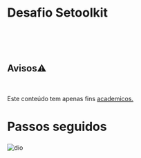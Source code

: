<h1> Desafio Setoolkit</h1>
<br>
<br>
<br>
<h2>Avisos⚠</h2>
<br>

Este conteúdo tem apenas fins [ academicos.](https://www.planalto.gov.br/ccivil_03/_Ato2023-2026/2023/Decreto/D11491.htm#:~:text=DECRETO%20N%C2%BA%2011.491%2C%20DE%2012,23%20de%20novembro%20de%202001.)

<h1> Passos seguidos</h1>
<h3></h3>


![dio](https://github.com/GregoCodes/teste-setoolkit-fb/assets/122464898/6404558a-59d5-429e-8f00-048265d5db43)



<br>
<br>
<br>
